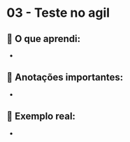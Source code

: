 # 03 - Teste no agil

## 🧠 O que aprendi:

- 

## 📝 Anotações importantes:

- 

## 💬 Exemplo real:

- 
